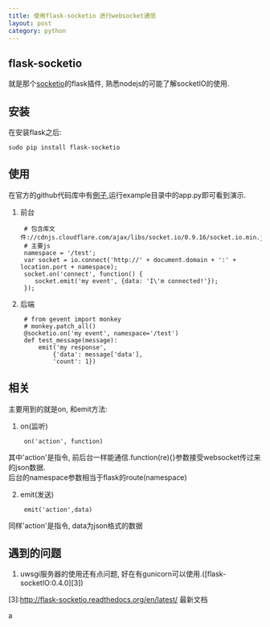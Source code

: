 ```yaml
--- 
title: 使用flask-socketio 进行websocket通信
layout: post
category: python
---
```


## flask-socketio
就是那个[socketio][1]的flask插件, 熟悉nodejs的可能了解socketIO的使用.

[1]:http://socket.io "socket.IO"

## 安装
在安装flask之后:

	sudo pip install flask-socketio
	
## 使用
在官方的github代码库中有[例子][2],运行example目录中的app.py即可看到演示.

1. 前台

	    # 包含库文件://cdnjs.cloudflare.com/ajax/libs/socket.io/0.9.16/socket.io.min.js
	    # 主要js
	    namespace = '/test';
	    var socket = io.connect('http://' + document.domain + ':' + location.port + namespace);
        socket.on('connect', function() {
           socket.emit('my event', {data: 'I\'m connected!'});
        });
2. 后端

		# from gevent import monkey
		# monkey.patch_all()
		@socketio.on('my event', namespace='/test')
		def test_message(message):
    		emit('my response',
         		{'data': message['data'],
         		'count': 1})


[2]:https://github.com/miguelgrinberg/Flask-SocketIO

## 相关
主要用到的就是on, 和emit方法:

1. on(监听)

		on('action', function)
其中'action'是指令, 前后台一样能通信.function(re){}参数接受websocket传过来的json数据.  
后台的namespace参数相当于flask的route(namespace)  

2. emit(发送)

		emit('action',data)
同样'action'是指令, data为json格式的数据

## 遇到的问题

1. uwsgi服务器的使用还有点问题, 好在有gunicorn可以使用.([flask-socketIO:0.4.0][3])

[3]:http://flask-socketio.readthedocs.org/en/latest/ 最新文档



















a
